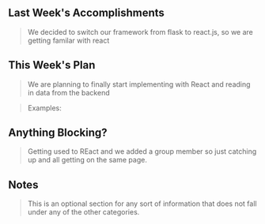 ## Last Week's Accomplishments

> We decided to switch our framework from flask to react.js, so we are getting familar with react


## This Week's Plan

> We are planning to finally start implementing with React and reading in data from the backend

> Examples: 

## Anything Blocking?

> Getting used to REact and we added a group member so just catching up and all getting on the same page.

## Notes

> This is an optional section for any sort of information that does not fall under any of the other categories.
